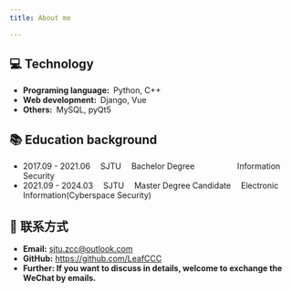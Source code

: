 ```yaml
---
title: About me

---
```

## 💻 Technology

- **Programing language:**&ensp;Python, C++
- **Web development:**&ensp;Django, Vue
- **Others:**&ensp;MySQL, pyQt5


## 📚 Education background

- 2017.09 - 2021.06&emsp; SJTU&emsp; Bachelor Degree &emsp; &emsp;&emsp;&emsp;&ensp;  Information Security
- 2021.09 - 2024.03&emsp; SJTU&emsp; Master Degree Candidate&emsp; Electronic Information(Cyberspace Security) 


## :email: 联系方式

- **Email:**  <a href="mailto:sjtu.zcc@outlook.com">sjtu.zcc@outlook.com</a>
- **GitHub:** <https://github.com/LeafCCC>
- **Further: If you want to discuss in details, welcome to exchange the WeChat by emails.**

